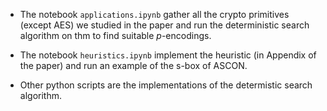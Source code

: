 - The notebook `applications.ipynb` gather all the crypto primitives (except AES) we studied in the paper and run the deterministic search algorithm on thm to find suitable $p$-encodings.

- The notebook `heuristics.ipynb` implement the heuristic (in Appendix of the paper) and run an example of the s-box of ASCON.

- Other python scripts are the implementations of the determistic search algorithm.